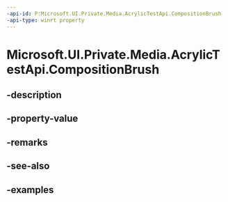 ```yaml
---
-api-id: P:Microsoft.UI.Private.Media.AcrylicTestApi.CompositionBrush
-api-type: winrt property
---
```


# Microsoft.UI.Private.Media.AcrylicTestApi.CompositionBrush

<!--
public Microsoft.UI.Composition.CompositionBrush CompositionBrush { get; }
-->


## -description

## -property-value

## -remarks

## -see-also

## -examples


